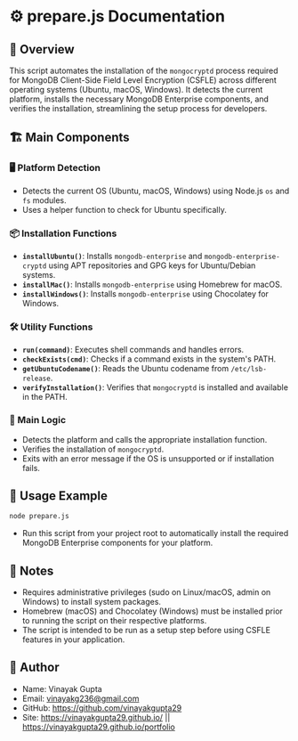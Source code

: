 # ⚙️ prepare.js Documentation

## 📝 Overview

This script automates the installation of the `mongocryptd` process required for MongoDB Client-Side Field Level Encryption (CSFLE) across different operating systems (Ubuntu, macOS, Windows). It detects the current platform, installs the necessary MongoDB Enterprise components, and verifies the installation, streamlining the setup process for developers.

## 🏗️ Main Components

### 🖥️ Platform Detection
- Detects the current OS (Ubuntu, macOS, Windows) using Node.js `os` and `fs` modules.
- Uses a helper function to check for Ubuntu specifically.

### 📦 Installation Functions
- **`installUbuntu()`**: Installs `mongodb-enterprise` and `mongodb-enterprise-cryptd` using APT repositories and GPG keys for Ubuntu/Debian systems.
- **`installMac()`**: Installs `mongodb-enterprise` using Homebrew for macOS.
- **`installWindows()`**: Installs `mongodb-enterprise` using Chocolatey for Windows.

### 🛠️ Utility Functions
- **`run(command)`**: Executes shell commands and handles errors.
- **`checkExists(cmd)`**: Checks if a command exists in the system's PATH.
- **`getUbuntuCodename()`**: Reads the Ubuntu codename from `/etc/lsb-release`.
- **`verifyInstallation()`**: Verifies that `mongocryptd` is installed and available in the PATH.

### 🧩 Main Logic
- Detects the platform and calls the appropriate installation function.
- Verifies the installation of `mongocryptd`.
- Exits with an error message if the OS is unsupported or if installation fails.

## 🚀 Usage Example

```sh
node prepare.js
```

- Run this script from your project root to automatically install the required MongoDB Enterprise components for your platform.

## 📝 Notes

- Requires administrative privileges (sudo on Linux/macOS, admin on Windows) to install system packages.
- Homebrew (macOS) and Chocolatey (Windows) must be installed prior to running the script on their respective platforms.
- The script is intended to be run as a setup step before using CSFLE features in your application.

## 👤 Author

- Name: Vinayak Gupta
- Email: vinayakg236@gmail.com 
- GitHub: https://github.com/vinayakgupta29
- Site: https://vinayakgupta29.github.io/   ||   https://vinayakgupta29.github.io/portfolio